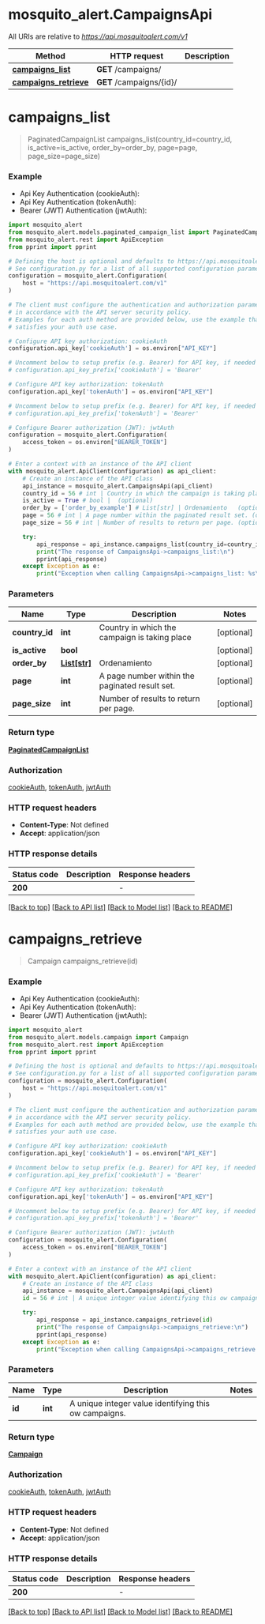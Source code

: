 # mosquito_alert.CampaignsApi

All URIs are relative to *https://api.mosquitoalert.com/v1*

Method | HTTP request | Description
------------- | ------------- | -------------
[**campaigns_list**](CampaignsApi.md#campaigns_list) | **GET** /campaigns/ | 
[**campaigns_retrieve**](CampaignsApi.md#campaigns_retrieve) | **GET** /campaigns/{id}/ | 


# **campaigns_list**
> PaginatedCampaignList campaigns_list(country_id=country_id, is_active=is_active, order_by=order_by, page=page, page_size=page_size)



### Example

* Api Key Authentication (cookieAuth):
* Api Key Authentication (tokenAuth):
* Bearer (JWT) Authentication (jwtAuth):

```python
import mosquito_alert
from mosquito_alert.models.paginated_campaign_list import PaginatedCampaignList
from mosquito_alert.rest import ApiException
from pprint import pprint

# Defining the host is optional and defaults to https://api.mosquitoalert.com/v1
# See configuration.py for a list of all supported configuration parameters.
configuration = mosquito_alert.Configuration(
    host = "https://api.mosquitoalert.com/v1"
)

# The client must configure the authentication and authorization parameters
# in accordance with the API server security policy.
# Examples for each auth method are provided below, use the example that
# satisfies your auth use case.

# Configure API key authorization: cookieAuth
configuration.api_key['cookieAuth'] = os.environ["API_KEY"]

# Uncomment below to setup prefix (e.g. Bearer) for API key, if needed
# configuration.api_key_prefix['cookieAuth'] = 'Bearer'

# Configure API key authorization: tokenAuth
configuration.api_key['tokenAuth'] = os.environ["API_KEY"]

# Uncomment below to setup prefix (e.g. Bearer) for API key, if needed
# configuration.api_key_prefix['tokenAuth'] = 'Bearer'

# Configure Bearer authorization (JWT): jwtAuth
configuration = mosquito_alert.Configuration(
    access_token = os.environ["BEARER_TOKEN"]
)

# Enter a context with an instance of the API client
with mosquito_alert.ApiClient(configuration) as api_client:
    # Create an instance of the API class
    api_instance = mosquito_alert.CampaignsApi(api_client)
    country_id = 56 # int | Country in which the campaign is taking place (optional)
    is_active = True # bool |  (optional)
    order_by = ['order_by_example'] # List[str] | Ordenamiento   (optional)
    page = 56 # int | A page number within the paginated result set. (optional)
    page_size = 56 # int | Number of results to return per page. (optional)

    try:
        api_response = api_instance.campaigns_list(country_id=country_id, is_active=is_active, order_by=order_by, page=page, page_size=page_size)
        print("The response of CampaignsApi->campaigns_list:\n")
        pprint(api_response)
    except Exception as e:
        print("Exception when calling CampaignsApi->campaigns_list: %s\n" % e)
```



### Parameters


Name | Type | Description  | Notes
------------- | ------------- | ------------- | -------------
 **country_id** | **int**| Country in which the campaign is taking place | [optional] 
 **is_active** | **bool**|  | [optional] 
 **order_by** | [**List[str]**](str.md)| Ordenamiento   | [optional] 
 **page** | **int**| A page number within the paginated result set. | [optional] 
 **page_size** | **int**| Number of results to return per page. | [optional] 

### Return type

[**PaginatedCampaignList**](PaginatedCampaignList.md)

### Authorization

[cookieAuth](../README.md#cookieAuth), [tokenAuth](../README.md#tokenAuth), [jwtAuth](../README.md#jwtAuth)

### HTTP request headers

 - **Content-Type**: Not defined
 - **Accept**: application/json

### HTTP response details

| Status code | Description | Response headers |
|-------------|-------------|------------------|
**200** |  |  -  |

[[Back to top]](#) [[Back to API list]](../README.md#documentation-for-api-endpoints) [[Back to Model list]](../README.md#documentation-for-models) [[Back to README]](../README.md)

# **campaigns_retrieve**
> Campaign campaigns_retrieve(id)



### Example

* Api Key Authentication (cookieAuth):
* Api Key Authentication (tokenAuth):
* Bearer (JWT) Authentication (jwtAuth):

```python
import mosquito_alert
from mosquito_alert.models.campaign import Campaign
from mosquito_alert.rest import ApiException
from pprint import pprint

# Defining the host is optional and defaults to https://api.mosquitoalert.com/v1
# See configuration.py for a list of all supported configuration parameters.
configuration = mosquito_alert.Configuration(
    host = "https://api.mosquitoalert.com/v1"
)

# The client must configure the authentication and authorization parameters
# in accordance with the API server security policy.
# Examples for each auth method are provided below, use the example that
# satisfies your auth use case.

# Configure API key authorization: cookieAuth
configuration.api_key['cookieAuth'] = os.environ["API_KEY"]

# Uncomment below to setup prefix (e.g. Bearer) for API key, if needed
# configuration.api_key_prefix['cookieAuth'] = 'Bearer'

# Configure API key authorization: tokenAuth
configuration.api_key['tokenAuth'] = os.environ["API_KEY"]

# Uncomment below to setup prefix (e.g. Bearer) for API key, if needed
# configuration.api_key_prefix['tokenAuth'] = 'Bearer'

# Configure Bearer authorization (JWT): jwtAuth
configuration = mosquito_alert.Configuration(
    access_token = os.environ["BEARER_TOKEN"]
)

# Enter a context with an instance of the API client
with mosquito_alert.ApiClient(configuration) as api_client:
    # Create an instance of the API class
    api_instance = mosquito_alert.CampaignsApi(api_client)
    id = 56 # int | A unique integer value identifying this ow campaigns.

    try:
        api_response = api_instance.campaigns_retrieve(id)
        print("The response of CampaignsApi->campaigns_retrieve:\n")
        pprint(api_response)
    except Exception as e:
        print("Exception when calling CampaignsApi->campaigns_retrieve: %s\n" % e)
```



### Parameters


Name | Type | Description  | Notes
------------- | ------------- | ------------- | -------------
 **id** | **int**| A unique integer value identifying this ow campaigns. | 

### Return type

[**Campaign**](Campaign.md)

### Authorization

[cookieAuth](../README.md#cookieAuth), [tokenAuth](../README.md#tokenAuth), [jwtAuth](../README.md#jwtAuth)

### HTTP request headers

 - **Content-Type**: Not defined
 - **Accept**: application/json

### HTTP response details

| Status code | Description | Response headers |
|-------------|-------------|------------------|
**200** |  |  -  |

[[Back to top]](#) [[Back to API list]](../README.md#documentation-for-api-endpoints) [[Back to Model list]](../README.md#documentation-for-models) [[Back to README]](../README.md)

